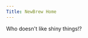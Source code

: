 ```yaml
---
Title: NewBrew Home
---
```


<div class="border-pink-400 outline-1">
    Who doesn't like shiny things!?
</div>